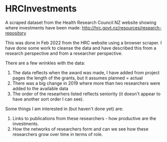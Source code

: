 # HRCInvestments
A scraped dataset from the Health Research Council NZ website showing where investments have been made: http://hrc.govt.nz/resources/research-repository

This was done in Feb 2022 from the HRC website using a browser scraper. I have done some work to cleanse the data and have described this from a research perspective and from a researcher perspective.

There are a few wrinkles with the data:

1. The data reflects when the award was made, I have added from project pages the length of the grants, but it assumes planned = actual
2. There was a big change in 2019 where more than two researchers were added to the available data
3. The order of the researhers listed reflects seniority (it doesn't appear to have another sort order I can see).

Some things I am interested in (but haven't done yet) are:

1. Links to publications from these researchers - how productive are the investments.
2. How the networks of researchers form and can we see how these researchers grow over time in terms of role.
